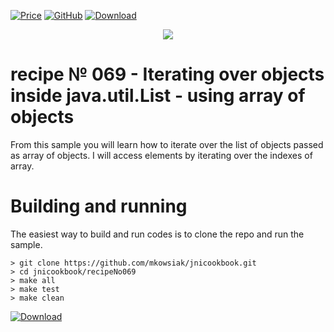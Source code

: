 [![Price](https://img.shields.io/badge/price-FREE-0098f7.svg)](https://github.com/mkowsiak/jnicookbook/blob/master/LICENSE.md)
[![GitHub](https://img.shields.io/badge/license-GPLv3-green.svg)](https://github.com/mkowsiak/jnicookbook/blob/master/LICENSE.md)
[![Download](https://img.shields.io/badge/download-click%20here-red.svg)](https://github.com/mkowsiak/jnicookbook/archive/master.zip)
<p align="center">
  <a href="http://jnicookbook.owsiak.org/"><img src="https://raw.githubusercontent.com/mkowsiak/jnicookbook/master/image/JNICookbook.png"></a>
</p>

# recipe № 069 - Iterating over objects inside java.util.List - using array of objects

From this sample you will learn how to iterate over the list of objects passed as array of objects. I will access elements by iterating over the indexes of array.

# Building and running

The easiest way to build and run codes is to clone the repo and run the sample.

    > git clone https://github.com/mkowsiak/jnicookbook.git
    > cd jnicookbook/recipeNo069
    > make all
    > make test
    > make clean
    
[![Download](https://img.shields.io/badge/download-click%20here-red.svg)](https://github.com/mkowsiak/jnicookbook/archive/master.zip)

